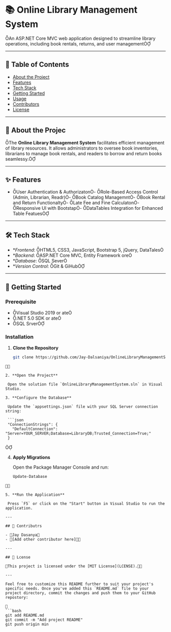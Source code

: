 # 📚 Online Library Management System
An ASP.NET Core MVC web application designed to streamline library operations, including book rentals, returns, and user management

---

## 📝 Table of Contents

- [About the Project](#about-the-project)
- [Features](#features)
- [Tech Stack](#tech-stack)
- [Getting Started](#getting-started)
- [Usage](#usage)
- [Contributors](#contributors)
- [License](#license)

---

## 📖 About the Projec

The **Online Library Management System** facilitates efficient management of library resources. It allows administrators to oversee book inventories, librarians to manage book rentals, and readers to borrow and return books seamlessy.

---

## ✨ Features
- User Authentication & Authorizaton- Role-Based Access Control (Admin, Librarian, Readr)- Book Catalog Managemnt- Book Rental and Return Functionalty- Late Fee and Fine Calculaton- Responsive UI with Bootstap- DataTables Integration for Enhanced Table Featues

---

## 🛠️ Tech Stack

- **Frontend*: HTML5, CSS3, JavaScript, Bootstrap 5, jQuery, DataTales
- **Backend*: ASP.NET Core MVC, Entity Framework ore
- **Database*: SQL Sever
- **Version Control*: Git & GiHub

---

## 🚀 Getting Started

### Prerequisite

- Visual Studio 2019 or ate
- .NET 5.0 SDK or ate
- SQL Srver

### Installation

1. **Clone the Repository**

   ```bash
   git clone https://github.com/Jay-Dalsaniya/OnlineLibraryManagementSystem.git
  ```


2. **Open the Project**

   Open the solution file `OnlineLibraryManagementSystem.sln` in Visual Studio.

3. **Configure the Database**

   Update the `appsettings.json` file with your SQL Server connection string:

   ```json
   "ConnectionStrings": {
     "DefaultConnection": "Server=YOUR_SERVER;Database=LibraryDB;Trusted_Connection=True;"
   }
  ```


4. **Apply Migrations**

   Open the Package Manager Console and run:

   ```bash
   Update-Database
  ```


5. **Run the Application**

   Press `F5` or click on the "Start" button in Visual Studio to run the application.

---

## 👥 Contributrs

- Jay Dasanya
- [Add other contributor here]

---

## 📄 Lcense

This project is licensed under the [MIT License](LCENSE).

---

Feel free to customize this README further to suit your project's specific needs. Once you've added this `README.md` file to your project directory, commit the changes and push them to your GitHub repostory:


```bash
git add README.md
git commit -m "Add project README"
git push origin min
```
